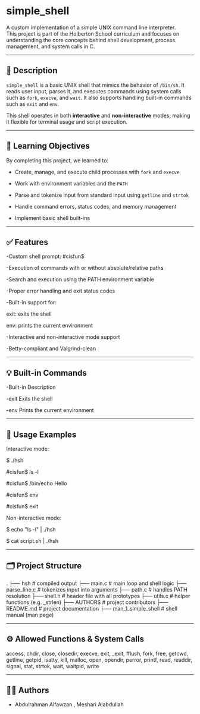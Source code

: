 # simple_shell

A custom implementation of a simple UNIX command line interpreter.  
This project is part of the Holberton School curriculum and focuses on understanding the core concepts behind shell development, process management, and system calls in C.

---

## 📜 Description

`simple_shell` is a basic UNIX shell that mimics the behavior of `/bin/sh`. It reads user input, parses it, and executes commands using system calls such as `fork`, `execve`, and `wait`. It also supports handling built-in commands such as `exit` and `env`.

This shell operates in both **interactive** and **non-interactive** modes, making it flexible for terminal usage and script execution.

---

## 🧠 Learning Objectives

By completing this project, we learned to:

- Create, manage, and execute child processes with `fork` and `execve`

- Work with environment variables and the `PATH`

- Parse and tokenize input from standard input using `getline` and `strtok`

- Handle command errors, status codes, and memory management

- Implement basic shell built-ins

---

## ✅ Features
-Custom shell prompt: #cisfun$

-Execution of commands with or without absolute/relative paths

-Search and execution using the PATH environment variable

-Proper error handling and exit status codes

-Built-in support for:

   exit: exits the shell

   env: prints the current environment

-Interactive and non-interactive mode support

-Betty-compliant and Valgrind-clean

---

## 💡 Built-in Commands

-Built-in	Description

-exit	      Exits the shell

-env	  Prints the current environment

---

## 🧪 Usage Examples


Interactive mode:

$ ./hsh

#cisfun$ ls -l

#cisfun$ /bin/echo Hello

#cisfun$ env

#cisfun$ exit



Non-interactive mode:

$ echo "ls -l" | ./hsh

$ cat script.sh | ./hsh

---

## 🗂️ Project Structure
.
├── hsh                   # compiled output
├── main.c                # main loop and shell logic
├── parse_line.c          # tokenizes input into arguments
├── path.c                # handles PATH resolution
├── shell.h               # header file with all prototypes
├── utils.c               # helper functions (e.g. _strlen)
├── AUTHORS               # project contributors
├── README.md             # project documentation
├── man_1_simple_shell    # shell manual (man page)

---

## ⚙️ Allowed Functions & System Calls
access, chdir, close, closedir, execve, exit, _exit,
fflush, fork, free, getcwd, getline, getpid, isatty,
kill, malloc, open, opendir, perror, printf, read,
readdir, signal, stat, strtok, wait, waitpid, write

---

## 👨‍💻 Authors
- Abdulrahman Alfawzan , Meshari Alabdullah

